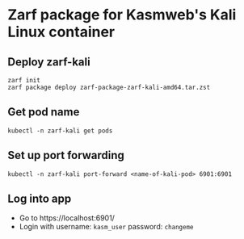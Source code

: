 # Zarf package for Kasmweb's Kali Linux container

## Deploy zarf-kali
```
zarf init
zarf package deploy zarf-package-zarf-kali-amd64.tar.zst
```

## Get pod name
```
kubectl -n zarf-kali get pods
```

## Set up port forwarding
```
kubectl -n zarf-kali port-forward <name-of-kali-pod> 6901:6901
```

## Log into app
* Go to https://localhost:6901/
* Login with username: `kasm_user` password: `changeme`

